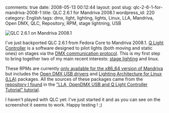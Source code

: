comments: true
date: 2008-05-13 00:12:44
layout: post
slug: qlc-2-6-1-for-mandriva-2008-1
title: QLC 2.6.1 for Mandriva 2008.1
wordpress_id: 220
category: English
tags: dmx, light, lighting, lights, Linux, LLA, Mandriva, Open DMX, QLC, Repository, RPM, stage lightning, USB

![QLC 2.6.1 on Mandriva 2008.1](http://kevin.deldycke.com/wp-content/uploads/2008/05/qlc-261-on-mandriva-20081.png)

I've just backported QLC 2.6.1 from Fedora Core to Mandriva 2008.1. [Q Light Controller](http://qlc.sourceforge.net) is a software designed to pilot lights (both moving and static ones) on stages via the [DMX communication protocol](http://en.wikipedia.org/wiki/DMX512-A). This is my first step to bring together two of my main recent interests: [stage lighting](http://en.wikipedia.org/wiki/Stage_lighting) and linux.

These RPMs are currently [only available for the x86_64 version of Mandriva](http://kevin.deldycke.com/static/repository/mandriva/2008.1/x86_64) but includes the [Open DMX USB drivers](http://www.erwinrol.com/index.php?opensource/dmxusb.php) and [Lighting Architecture for Linux (LLA)](http://www.nomis52.net/?section=projects&sect2=lla&page=llaintro) packages. All the sources of these packages came from the [repository I found](http://rpms.netmindz.net/FC6/) in the ["LLA, OpenDMX USB and Q Light Controller Tutorial" tutorial](http://opendmx.net/index.php/LLA,_OpenDMX_USB_and_Q_Light_Controller_Tutorial).

I haven't played with QLC yet: I've just started it and as you can see on the screenshot it seems to work. Happy testing ! ;)
